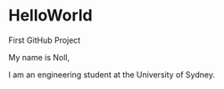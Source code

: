 # HelloWorld
First GitHub Project

My name is Noll,

I am an engineering student at the University of Sydney.
